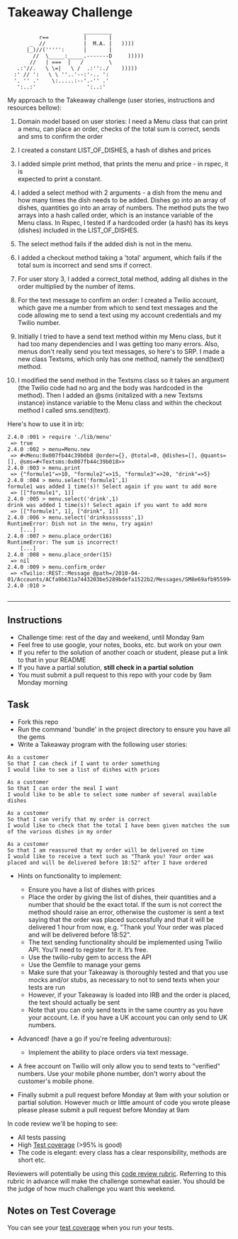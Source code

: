Takeaway Challenge
==================

                            _________
              r==           |       |
           _  //            |  M.A. |   ))))
          |_)//(''''':      |       |
            //  \_____:_____.-------D     )))))
           //   | ===  |   /        \
       .:'//.   \ \=|   \ /  .:'':./    )))))
      :' // ':   \ \ ''..'--:'-.. ':
      '. '' .'    \:.....:--'.-'' .'
       ':..:'                ':..:'

My approach to the Takeaway challenge (user stories, instructions and resources
bellow):
1. Domain model based on user stories: I need a Menu class that can print a menu,
can place an order, checks of the total sum is correct, sends and sms to confirm the order

2. I created a constant LIST_OF_DISHES, a hash of dishes and prices

3. I added simple print method, that prints the menu and price - in rspec, it is  
expected to print a constant.

4. I added a select method with 2 arguments - a dish from the menu and
how many times the dish needs to be added. Dishes go into an array of dishes, quantities go into an array of numbers. The method puts the two arrays into a hash called order, which is an instance variable of the Menu class. In Rspec, I tested if a hardcoded order (a hash) has its keys (dishes) included in the LIST_OF_DISHES.

5. The select method fails if the added dish is not in the menu.

6. I added a checkout method taking a 'total' argument, which fails if the total sum is incorrect and send sms if correct.

7. For user story 3, I added a correct_total method, adding all dishes in the
order multiplied by the number of items.

8. For the text message to confirm an order: I created a Twilio account, which gave me a number from which to send text messages and the code allowing me to send a text using my account credentials and my Twilio number.

9. Initially I tried to have a send text method within my Menu class, but it had too many dependencies and I was getting too many errors. Also, menus don't really send you text messages, so here's to SRP. I made a new class Textsms, which only has one method, namely the send(text) method.

10. I modified the send method in the Textsms class so it takes an argument (the Twilio code had no arg and the body was hardcoded in the method). Then I added an
@sms (initalized with a new Textsms instance) instance variable to the Menu class and within the checkout method I called sms.send(text).

Here's how to use it in irb:
```
2.4.0 :001 > require './lib/menu'
 => true
2.4.0 :002 > menu=Menu.new
 => #<Menu:0x007fb44c39b0b8 @order={}, @total=0, @dishes=[], @quants=[], @sms=#<Textsms:0x007fb44c39b018>>
2.4.0 :003 > menu.print
 => {"formule1"=>10, "formule2"=>15, "formule3"=>20, "drink"=>5}
2.4.0 :004 > menu.select('formule1',1)
formule1 was added 1 time(s)! Select again if you want to add more
 => [["formule1", 1]]
2.4.0 :005 > menu.select('drink',1)
drink was added 1 time(s)! Select again if you want to add more
 => [["formule1", 1], ["drink", 1]]
2.4.0 :006 > menu.select('drinkssssssss',1)
RuntimeError: Dish not in the menu, try again!
	[...]
2.4.0 :007 > menu.place_order(16)
RuntimeError: The sum is incorrect!
	[...]
2.4.0 :008 > menu.place_order(15)
 => nil
2.4.0 :009 > menu.confirm_order
 => <Twilio::REST::Message @path=/2010-04-01/Accounts/ACfa9b631a7443203be5289bdefa1522b2/Messages/SM8e69afb955994cc6a2f463145c66e690>
2.4.0 :010 >


 ```

________________________________________________________________________
Instructions
-------

* Challenge time: rest of the day and weekend, until Monday 9am
* Feel free to use google, your notes, books, etc. but work on your own
* If you refer to the solution of another coach or student, please put a link to that in your README
* If you have a partial solution, **still check in a partial solution**
* You must submit a pull request to this repo with your code by 9am Monday morning

Task
-----

* Fork this repo
* Run the command 'bundle' in the project directory to ensure you have all the gems
* Write a Takeaway program with the following user stories:

```
As a customer
So that I can check if I want to order something
I would like to see a list of dishes with prices

As a customer
So that I can order the meal I want
I would like to be able to select some number of several available dishes

As a customer
So that I can verify that my order is correct
I would like to check that the total I have been given matches the sum of the various dishes in my order

As a customer
So that I am reassured that my order will be delivered on time
I would like to receive a text such as "Thank you! Your order was placed and will be delivered before 18:52" after I have ordered
```

* Hints on functionality to implement:
  * Ensure you have a list of dishes with prices
  * Place the order by giving the list of dishes, their quantities and a number that should be the exact total. If the sum is not correct the method should raise an error, otherwise the customer is sent a text saying that the order was placed successfully and that it will be delivered 1 hour from now, e.g. "Thank you! Your order was placed and will be delivered before 18:52".
  * The text sending functionality should be implemented using Twilio API. You'll need to register for it. It’s free.
  * Use the twilio-ruby gem to access the API
  * Use the Gemfile to manage your gems
  * Make sure that your Takeaway is thoroughly tested and that you use mocks and/or stubs, as necessary to not to send texts when your tests are run
  * However, if your Takeaway is loaded into IRB and the order is placed, the text should actually be sent
  * Note that you can only send texts in the same country as you have your account. I.e. if you have a UK account you can only send to UK numbers.

* Advanced! (have a go if you're feeling adventurous):
  * Implement the ability to place orders via text message.

* A free account on Twilio will only allow you to send texts to "verified" numbers. Use your mobile phone number, don't worry about the customer's mobile phone.
* Finally submit a pull request before Monday at 9am with your solution or partial solution.  However much or little amount of code you wrote please please please submit a pull request before Monday at 9am


In code review we'll be hoping to see:

* All tests passing
* High [Test coverage](https://github.com/makersacademy/course/blob/master/pills/test_coverage.md) (>95% is good)
* The code is elegant: every class has a clear responsibility, methods are short etc.

Reviewers will potentially be using this [code review rubric](docs/review.md).  Referring to this rubric in advance will make the challenge somewhat easier.  You should be the judge of how much challenge you want this weekend.

Notes on Test Coverage
------------------

You can see your [test coverage](https://github.com/makersacademy/course/blob/master/pills/test_coverage.md) when you run your tests.
